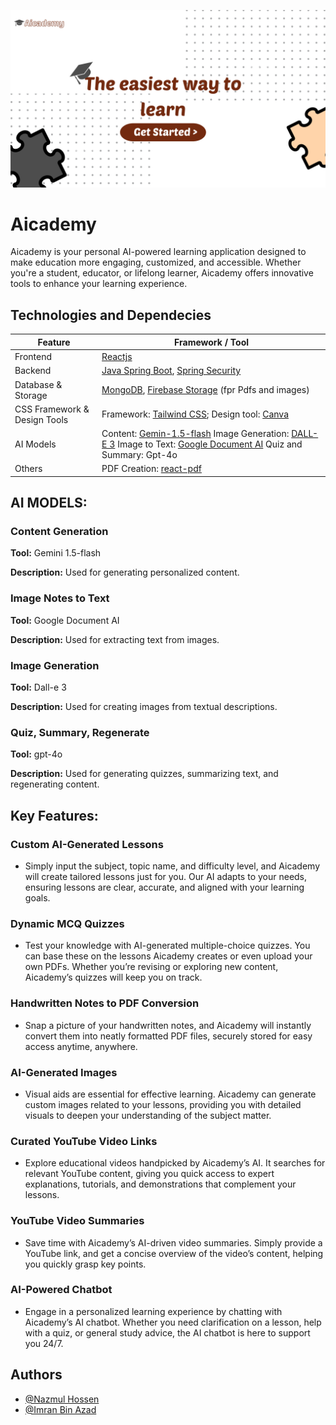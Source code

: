 
![App Screenshot](Resource/Home.png)


# Aicademy

Aicademy is your personal AI-powered learning application designed to make education more engaging, customized, and accessible. Whether you're a student, educator, or lifelong learner, Aicademy offers innovative tools to enhance your learning experience.


## Technologies and Dependecies  
| Feature                    | Framework / Tool                                         |
| -------------------------- | ------------------------------------------------------- |
| Frontend                   | [Reactjs](https://react.dev/)                              |
| Backend                    | [Java Spring Boot](https://spring.io/projects/spring-boot/), [Spring Security](https://spring.io/projects/spring-security) |
| Database & Storage         | [MongoDB](https://www.mongodb.com/docs/), [Firebase Storage](https://firebase.google.com/) (fpr Pdfs and images) |
| CSS Framework & Design Tools | Framework: [Tailwind CSS](https://tailwindcss.com/); Design tool: [Canva](https://www.canva.com/) |
| AI Models                  | Content: [Gemin-1.5-flash](https://console.cloud.google.com/vertex-ai/publishers/google/model-garden/gemini-1.5-flash-001?hl=it)  Image Generation: [DALL-E 3](https://platform.openai.com/docs/guides/images/introduction)  Image to Text: [Google Document AI](https://cloud.google.com/document-ai?hl=en) Quiz and Summary: Gpt-4o |
| Others                     | PDF Creation: [react-pdf](https://react-pdf.org/)    

## AI MODELS:
### Content Generation

**Tool:** Gemini 1.5-flash

**Description:** Used for generating personalized content.
### Image Notes to Text

**Tool:** Google Document AI

**Description:** Used for extracting text from images.
### Image Generation

**Tool:** Dall-e 3

**Description:** Used for creating images from textual descriptions.

### Quiz, Summary, Regenerate

**Tool:** gpt-4o

**Description:** Used for generating quizzes, summarizing text, and regenerating content.


## Key Features:

   ### Custom AI-Generated Lessons
   - Simply input the subject, topic name, and difficulty level, and Aicademy will create tailored lessons just for you. Our AI adapts to your needs, ensuring lessons are clear, accurate, and aligned with your learning goals.

   ### Dynamic MCQ Quizzes
   - Test your knowledge with AI-generated multiple-choice quizzes. You can base these on the lessons Aicademy creates or even upload your own PDFs. Whether you’re revising or exploring new content, Aicademy’s quizzes will keep you on track.

   ### Handwritten Notes to PDF Conversion
   - Snap a picture of your handwritten notes, and Aicademy will instantly convert them into neatly formatted PDF files, securely stored for easy access anytime, anywhere.

   ### AI-Generated Images
   - Visual aids are essential for effective learning. Aicademy can generate custom images related to your lessons, providing you with detailed visuals to deepen your understanding of the subject matter.

   ### Curated YouTube Video Links
   - Explore educational videos handpicked by Aicademy’s AI. It searches for relevant YouTube content, giving you quick access to expert explanations, tutorials, and demonstrations that complement your lessons.

   ### YouTube Video Summaries
   - Save time with Aicademy’s AI-driven video summaries. Simply provide a YouTube link, and get a concise overview of the video’s content, helping you quickly grasp key points.

   ### AI-Powered Chatbot
   - Engage in a personalized learning experience by chatting with Aicademy’s AI chatbot. Whether you need clarification on a lesson, help with a quiz, or general study advice, the AI chatbot is here to support you 24/7.
            


## Authors

- [@Nazmul Hossen ](https://github.com/NazmulRahul)
- [@Imran Bin Azad](https://github.com/Imran-2020331101)


